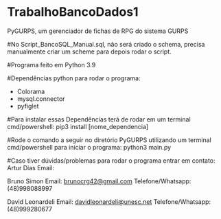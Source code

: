 # TrabalhoBancoDados1
PyGURPS, um gerenciador de fichas de RPG do sistema GURPS

#No Script_BancoSQL_Manual.sql, não será criado o schema, precisa manualmente criar um scheme para depois rodar o script.

#Programa feito em Python 3.9

#Dependências python para rodar o programa:
- Colorama
- mysql.connector
- pyfiglet

#Para instalar essas Dependências terá de rodar em um terminal cmd/powershell:
pip3 install [nome_dependencia]

#Rode o comando a seguir no diretório PyGURPS utilizando um terminal cmd/powershell para iniciar o programa:
python3 main.py

#Caso tiver dúvidas/problemas para rodar o programa entrar em contato:
Artur Dias
Email: 

Bruno Simon
Email: brunocrg42@gmail.com
Telefone/Whatsapp: (48)998088997

David Leonardeli
Email: davidleonardeli@unesc.net
Telefone/Whatsapp: (48)999280677
